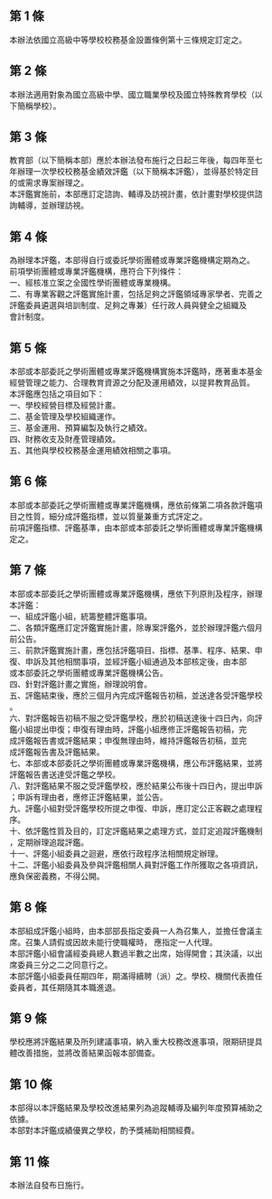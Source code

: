 第 1 條
-------
本辦法依國立高級中等學校校務基金設置條例第十三條規定訂定之。

第 2 條
-------
本辦法適用對象為國立高級中學、國立職業學校及國立特殊教育學校（以  
下簡稱學校）。

第 3 條
-------
教育部（以下簡稱本部）應於本辦法發布施行之日起三年後，每四年至七  
年辦理一次學校校務基金績效評鑑（以下簡稱本評鑑），並得基於特定目  
的或需求專案辦理之。  
本評鑑實施前，本部應訂定諮詢、輔導及訪視計畫，依計畫對學校提供諮  
詢輔導，並辦理訪視。

第 4 條
-------
為辦理本評鑑，本部得自行或委託學術團體或專業評鑑機構定期為之。  
前項學術團體或專業評鑑機構，應符合下列條件：  
一、經核准立案之全國性學術團體或專業機構。  
二、有專業客觀之評鑑實施計畫，包括足夠之評鑑領域專家學者、完善之  
    評鑑委員遴選與培訓制度、足夠之專兼）任行政人員與健全之組織及  
    會計制度。

第 5 條
-------
本部或本部委託之學術團體或專業評鑑機構實施本評鑑時，應著重本基金  
經營管理之能力、合理教育資源之分配及運用績效，以提昇教育品質。  
本評鑑應包括之項目如下：  
一、學校經營目標及經營計畫。  
二、基金管理及學校組織運作。  
三、基金運用、預算編製及執行之績效。  
四、財務收支及財產管理績效。  
五、其他與學校校務基金運用績效相關之事項。

第 6 條
-------
本部或本部委託之學術團體或專業評鑑機構，應依前條第二項各款評鑑項  
目之性質，細分成評鑑指標，並以質量兼重方式評定之。  
前項評鑑指標、評鑑基準，由本部或本部委託之學術團體或專業評鑑機構  
定之。

第 7 條
-------
本部或本部委託之學術團體或專業評鑑機構，應依下列原則及程序，辦理  
本評鑑：  
一、組成評鑑小組，統籌整體評鑑事項。  
二、各類評鑑應訂定評鑑實施計畫，除專案評鑑外，並於辦理評鑑六個月  
    前公告。  
三、前款評鑑實施計畫，應包括評鑑項目、指標、基準、程序、結果、申  
    復、申訴及其他相關事項，並經評鑑小組通過及本部核定後，由本部  
    或本部委託之學術團體或專業評鑑機構公告。  
四、針對評鑑計畫之實施，辦理說明會。  
五、評鑑結束後，應於三個月內完成評鑑報告初稿，並送達各受評鑑學校  
    。  
六、對評鑑報告初稿不服之受評鑑學校，應於初稿送達後十四日內，向評  
    鑑小組提出申復；申復有理由時，評鑑小組應修正評鑑報告初稿，完  
    成評鑑報告書或評鑑結果；申復無理由時，維持評鑑報告初稿，並完  
    成評鑑報告書及評鑑結果。  
七、本部或本部委託之學術團體或專業評鑑機構，應公布評鑑結果，並將  
    評鑑報告書送達受評鑑之學校。  
八、對評鑑結果不服之受評鑑學校，應於結果公布後十四日內，提出申訴  
    ；申訴有理由者，應修正評鑑結果，並公告。  
九、評鑑小組對受評鑑學校所提之申復、申訴，應訂定公正客觀之處理程  
    序。  
十、依評鑑性質及目的，訂定評鑑結果之處理方式，並訂定追蹤評鑑機制  
    ，定期辦理追蹤評鑑。  
十一、評鑑小組委員之迴避，應依行政程序法相關規定辦理。  
十二、評鑑小組委員及參與評鑑相關人員對評鑑工作所獲取之各項資訊，  
      應負保密義務，不得公開。

第 8 條
-------
本部組成評鑑小組時，由本部部長指定委員一人為召集人，並擔任會議主  
席。召集人請假或因故未能行使職權時， 應指定一人代理。  
本部評鑑小組會議經委員總人數過半數之出席，始得開會；其決議，以出  
席委員三分之二之同意行之。  
本部評鑑小組委員任期四年，期滿得續聘（派）之。學校、機關代表擔任  
委員者，其任期隨其本職進退。

第 9 條
-------
學校應將評鑑結果及所列建議事項，納入重大校務改進事項，限期研提具  
體改善措施，並將改善結果函報本部備查。

第 10 條
--------
本部得以本評鑑結果及學校改進結果列為追蹤輔導及編列年度預算補助之  
依據。  
本部對本評鑑成績優異之學校，酌予獎補助相關經費。

第 11 條
--------
本辦法自發布日施行。


